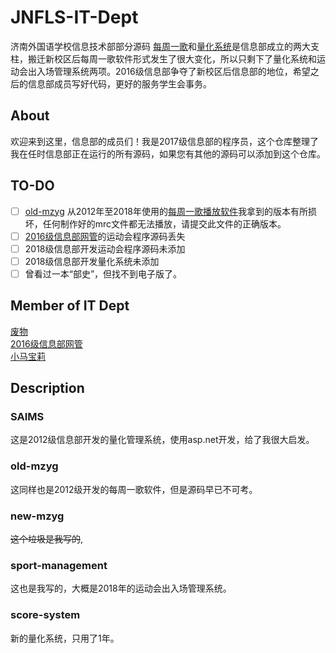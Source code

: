 # JNFLS-IT-Dept
济南外国语学校信息技术部部分源码
[每周一歌](#old-mzyg)和[量化系统](#saims)是信息部成立的两大支柱，搬迁新校区后每周一歌软件形式发生了很大变化，所以只剩下了量化系统和运动会出入场管理系统两项。2016级信息部争夺了新校区后信息部的地位，希望之后的信息部成员写好代码，更好的服务学生会事务。

## About
欢迎来到这里，信息部的成员们！我是2017级信息部的程序员，这个仓库整理了我在任时信息部正在运行的所有源码，如果您有其他的源码可以添加到这个仓库。  

## TO-DO
- [ ] [old-mzyg](/old-mzyg) 从2012年至2018年使用的[每周一歌播放软件](https://github.com/Ran-ying/JNFLS-IT-Dept/blob/main/old-mzyg/mzyg/%E6%AF%8F%E5%91%A8%E4%B8%80%E6%AD%8C.exe)我拿到的版本有所损坏，任何制作好的mrc文件都无法播放，请提交此文件的正确版本。  
- [ ] [2016级信息部网管](https://github.com/DD6181S03/)的运动会程序源码丢失  
- [ ] 2018级信息部开发运动会程序源码未添加  
- [ ] 2018级信息部开发量化系统未添加  
- [ ] 曾看过一本“部史”，但找不到电子版了。  

## Member of IT Dept
[废物](https://github.com/Ran-ying/)  
[2016级信息部网管](https://github.com/DD6181S03/)  
[小马宝莉](https://github.com/AgennyBrof)  

## Description

### SAIMS
这是2012级信息部开发的量化管理系统，使用asp.net开发，给了我很大启发。  

### old-mzyg
这同样也是2012级开发的每周一歌软件，但是源码早已不可考。  

### new-mzyg
~~这个垃圾是我写的~~,  

### sport-management
这也是我写的，大概是2018年的运动会出入场管理系统。  

### score-system
新的量化系统，只用了1年。
